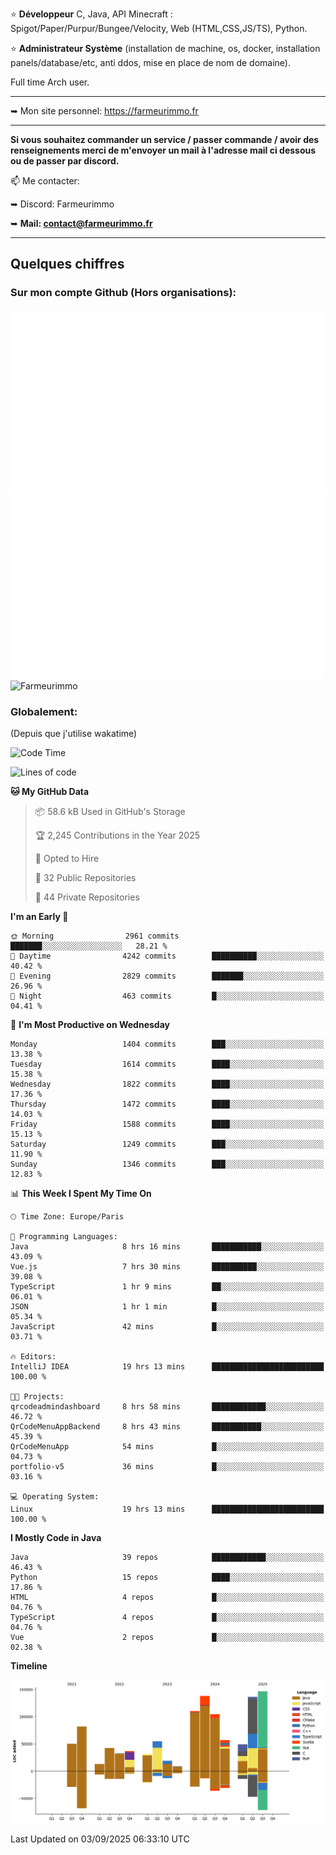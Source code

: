 ⭐ **Développeur** C, Java, API Minecraft : Spigot/Paper/Purpur/Bungee/Velocity, Web (HTML,CSS,JS/TS), Python.

⭐ **Administrateur Système** (installation de machine, os, docker, installation panels/database/etc, anti ddos, mise en place de nom de domaine).

Full time Arch user.

---

➥ Mon site personnel: https://farmeurimmo.fr

---

**Si vous souhaitez commander un service / passer commande / avoir des renseignements merci de m'envoyer un mail à l'adresse mail ci dessous ou de passer par discord.**

📫 Me contacter:
 
   ➥ Discord: Farmeurimmo
   
   ➥ **Mail: contact@farmeurimmo.fr**

---
## Quelques chiffres

### Sur mon compte Github (Hors organisations):

<a href="https://github.com/Farmeurimmo/github-stats">
<img src="https://github.com/Farmeurimmo/github-stats/blob/master/generated/overview.svg#gh-dark-mode-only" />
<img src="https://github.com/Farmeurimmo/github-stats/blob/master/generated/languages.svg#gh-dark-mode-only" />
</a>

<img src="https://komarev.com/ghpvc/?username=Farmeurimmo" alt="Farmeurimmo" />

### Globalement:

(Depuis que j'utilise wakatime)
<!--START_SECTION:waka-->
![Code Time](http://img.shields.io/badge/Code%20Time-2%2C429%20hrs%201%20min-blue)

![Lines of code](https://img.shields.io/badge/From%20Hello%20World%20I%27ve%20Written-1.1%20million%20lines%20of%20code-blue)

**🐱 My GitHub Data** 

> 📦 58.6 kB Used in GitHub's Storage 
 > 
> 🏆 2,245 Contributions in the Year 2025
 > 
> 💼 Opted to Hire
 > 
> 📜 32 Public Repositories 
 > 
> 🔑 44 Private Repositories 
 > 
**I'm an Early 🐤** 

```text
🌞 Morning                2961 commits        ███████░░░░░░░░░░░░░░░░░░   28.21 % 
🌆 Daytime                4242 commits        ██████████░░░░░░░░░░░░░░░   40.42 % 
🌃 Evening                2829 commits        ███████░░░░░░░░░░░░░░░░░░   26.96 % 
🌙 Night                  463 commits         █░░░░░░░░░░░░░░░░░░░░░░░░   04.41 % 
```
📅 **I'm Most Productive on Wednesday** 

```text
Monday                   1404 commits        ███░░░░░░░░░░░░░░░░░░░░░░   13.38 % 
Tuesday                  1614 commits        ████░░░░░░░░░░░░░░░░░░░░░   15.38 % 
Wednesday                1822 commits        ████░░░░░░░░░░░░░░░░░░░░░   17.36 % 
Thursday                 1472 commits        ████░░░░░░░░░░░░░░░░░░░░░   14.03 % 
Friday                   1588 commits        ████░░░░░░░░░░░░░░░░░░░░░   15.13 % 
Saturday                 1249 commits        ███░░░░░░░░░░░░░░░░░░░░░░   11.90 % 
Sunday                   1346 commits        ███░░░░░░░░░░░░░░░░░░░░░░   12.83 % 
```


📊 **This Week I Spent My Time On** 

```text
🕑︎ Time Zone: Europe/Paris

💬 Programming Languages: 
Java                     8 hrs 16 mins       ███████████░░░░░░░░░░░░░░   43.09 % 
Vue.js                   7 hrs 30 mins       ██████████░░░░░░░░░░░░░░░   39.08 % 
TypeScript               1 hr 9 mins         ██░░░░░░░░░░░░░░░░░░░░░░░   06.01 % 
JSON                     1 hr 1 min          █░░░░░░░░░░░░░░░░░░░░░░░░   05.34 % 
JavaScript               42 mins             █░░░░░░░░░░░░░░░░░░░░░░░░   03.71 % 

🔥 Editors: 
IntelliJ IDEA            19 hrs 13 mins      █████████████████████████   100.00 % 

🐱‍💻 Projects: 
qrcodeadmindashboard     8 hrs 58 mins       ████████████░░░░░░░░░░░░░   46.72 % 
QrCodeMenuAppBackend     8 hrs 43 mins       ███████████░░░░░░░░░░░░░░   45.39 % 
QrCodeMenuApp            54 mins             █░░░░░░░░░░░░░░░░░░░░░░░░   04.73 % 
portfolio-v5             36 mins             █░░░░░░░░░░░░░░░░░░░░░░░░   03.16 % 

💻 Operating System: 
Linux                    19 hrs 13 mins      █████████████████████████   100.00 % 
```

**I Mostly Code in Java** 

```text
Java                     39 repos            ████████████░░░░░░░░░░░░░   46.43 % 
Python                   15 repos            ████░░░░░░░░░░░░░░░░░░░░░   17.86 % 
HTML                     4 repos             █░░░░░░░░░░░░░░░░░░░░░░░░   04.76 % 
TypeScript               4 repos             █░░░░░░░░░░░░░░░░░░░░░░░░   04.76 % 
Vue                      2 repos             █░░░░░░░░░░░░░░░░░░░░░░░░   02.38 % 
```



**Timeline**

![Lines of Code chart](https://raw.githubusercontent.com/Farmeurimmo/Farmeurimmo/main/assets/bar_graph.png)


 Last Updated on 03/09/2025 06:33:10 UTC
<!--END_SECTION:waka-->
